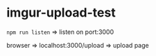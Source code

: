# imgur-upload-test

`npm run listen` => listen on port:3000

browser => localhost:3000/upload => upload page

